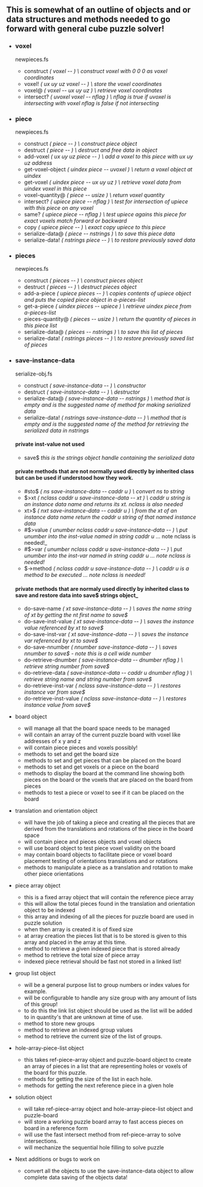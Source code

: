 ## This is somewhat of an outline of objects and or data structures and methods needed to go forward with general cube puzzle solver!

* ### voxel
  newpieces.fs
  * construct       _( voxel -- ) \ construct voxel with 0 0 0 as voxel coordinates_
  * voxel!          _( ux uy uz voxel -- ) \ store the voxel coordinates_
  * voxel@          _( voxel -- ux uy uz ) \ retrieve voxel coordinates_
  * intersect?      _( uvoxel voxel -- nflag ) \ nflag is true if uvoxel is intersecting with voxel nflag is false if not intersecting_

* ### piece
  newpieces.fs
  * construct         _( piece -- ) \ construct piece object_
  * destruct          _( piece -- ) \ destruct and free data in object_
  * add-voxel         _( ux uy uz piece -- ) \ add a voxel to this piece with ux uy uz address_
  * get-voxel-object  _( uindex piece -- uvoxel ) \ return a voxel object at uindex_
  * get-voxel         _( uindex piece -- ux uy uz ) \ retrieve voxel data from uindex voxel in this piece_
  * voxel-quantity@   _( piece -- usize ) \ return voxel quantity_
  * intersect?        _( upiece piece -- nflag ) \ test for intersection of upiece with this piece on any voxel_
  * same?             _( upiece piece -- nflag ) \ test upiece agains this piece for exact voxels match forward or backward_
  * copy              _( upiece piece -- ) \ exact copy upiece to this piece_
  * serialize-data@   _( piece -- nstrings ) \ to save this piece data_
  * serialize-data!   _( nstrings piece -- ) \ to restore previously saved data_

* ### pieces
  newpieces.fs
  * construct         _( pieces -- ) \ construct pieces object_
  * destruct          _( pieces -- ) \ destruct pieces object_
  * add-a-piece       _( upiece pieces -- ) \ copies contents of upiece object and puts the copied piece object in a-pieces-list_
  * get-a-piece       _( uindex pieces -- upiece ) \ retrieve uindex piece from a-pieces-list_
  * pieces-quantity@  _( pieces -- usize ) \ return the quantity of pieces in this piece list_
  * serialize-data@   _( pieces -- nstrings ) \ to save this list of pieces_
  * serialize-data!   _( nstrings pieces -- ) \ to restore previously saved list of pieces_

* ### save-instance-data
  serialize-obj.fs
  * construct         _( save-instance-data -- ) \ constructor_
  * destruct          _( save-instance-data -- ) \ destructor_
  * serialize-data@   _( save-instance-data -- nstrings ) \ method that is empty and is the suggested name of method for making serialized data_
  * serialize-data!   _( nstrings save-instance-data -- ) \ method that is empty and is the suggested name of the method for retrieving the serialized data in nstrings_
  #### private inst-value not used  
    * save$           _this is the strings object handle containing the serialized data_
  #### private methods that are not normally used directly by inherited class but can be used if understood how they work.
    * #sto$            _( ns save-instance-data -- caddr u ) \ convert ns to string_
    * $>xt             _( nclass caddr u save-instance-data -- xt ) \ caddr u string is an instance data name and returns its xt. nclass is also needed_
    * xt>$             _( nxt save-instance-data -- caddr u ) \ from the xt of an instance data name return the caddr u string of that named instance data_
    * #$>value         _( unumber nclass caddr u save-instance-data -- ) \ put unumber into the inst-value named in string caddr u_ ... note nclass is needed!_
    * #$>var           _( unumber nclass caddr u save-instance-data -- ) \ put unumber into the inst-var named in string caddr u ... note nclass is needed!_
    * $->method        _( nclass caddr u save-instance-data -- ) \ caddr u is a method to be executed ... note nclass is needed!_
  #### private methods that are normaly used directly by inherited class to save and restore data into save$ strings object_
    * do-save-name     _( xt save-instance-data -- ) \ saves the name string of xt by getting the nt first name to save$_
    * do-save-inst-value  _( xt save-instance-data -- ) \ saves the instance value referenced by xt to save$_
    * do-save-inst-var    _( xt save-instance-data -- ) \ saves the instance var referenced by xt to save$_
    * do-save-nnumber     _( nnumber save-instance-data -- ) \ saves nnumber to save$ - note this is a cell wide number_
    * do-retrieve-dnumber _( save-instance-data -- dnumber nflag ) \ retrieve string number from save$_
    * do-retrieve-data    _( save-instance-data -- caddr u dnumber nflag ) \ retrieve string name and string number from save$_
    * do-retrieve-inst-var  _( nclass save-instance-data -- ) \ restores instance var from save$_
    * do-retrieve-inst-value  _( nclass save-instance-data -- ) \ restores instance value from save$_

* board object
  * will manage all that the board space needs to be managed
  * will contain an array of the current puzzle board with voxel like addresses of x y and z
  * will contain piece pieces and voxels possibly!
  * methods to set and get the board size
  * methods to set and get pieces that can be placed on the board
  * methods to set and get voxels or a piece on the board
  * methods to display the board at the command line showing both pieces on the board or the voxels that are placed on the board from pieces
  * methods to test a piece or voxel to see if it can be placed on the board

* translation and orientation object
  * will have the job of taking a piece and creating all the pieces that are derived from the translations and rotations of the piece in the board space
  * will contain piece and pieces objects and voxel objects
  * will use board object to test piece voxel validity on the board
  * may contain board objects to facilitate piece or voxel board placement testing of orientations translations and or rotations
  * methods to manipulate a piece as a translation and rotation to make other piece orientations

* piece array object
  * this is a fixed array object that will contain the reference piece array
  * this will allow the total pieces found in the translation and orientation object to be indexed
  * this array and indexing of all the pieces for puzzle board are used in puzzle solution
  * when then array is created it is of fixed size
  * at array creation the pieces list that is to be stored is given to this array and placed in the array at this time.
  * method to retrieve a given indexed piece that is stored already
  * method to retrieve the total size of piece array
  * indexed piece retrieval should be fast not stored in a linked list!

* group list object
  * will be a general purpose list to group numbers or index values for example.
  * will be configurable to handle any size group with any amount of lists of this group!
  * to do this the link list object should be used as the list will be added to in quantity's that are unknown at time of use.
  * method to store new groups
  * method to retrieve an indexed group values
  * method to retrieve the current size of the list of groups.

* hole-array-piece-list object
  * this takes ref-piece-array object and puzzle-board object to create an array of pieces in a list that are representing holes or voxels of the board for this puzzle.
  * methods for getting the size of the list in each hole.
  * methods for getting the next reference piece in a given hole

* solution object
  * will take ref-piece-array object and hole-array-piece-list object and puzzle-board
  * will store a working puzzle board array to fast access pieces on board in a reference form
  * will use the fast intersect method from ref-piece-array to solve intersections.
  * will mechanize the sequential hole filling to solve puzzle

* Next additions or bugs to work on
  * convert all the objects to use the save-instance-data object to allow complete data saving of the objects data!
